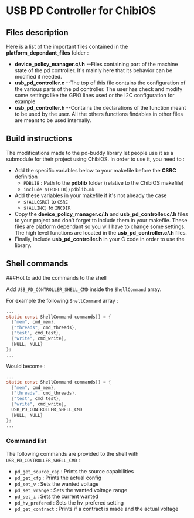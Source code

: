 USB PD Controller for ChibiOS
=============================

Files description
-----------------
Here is a list of the important files contained in the **platform_dependant_files** folder :

- **device_policy_manager.c/.h** --Files containing part of the machine state of the pd controller. It's mainly here that its behavior can be modified if needed.
- **usb_pd_controller.c** --The top of this file contains the configuration of the various parts of the pd controller. The user has check and modify some settings like the GPIO lines used or the I2C configuration for example
- **usb_pd_controller.h** --Contains the declarations of the function meant to be used by the user. All the others functions findables in other files are meant to be used internally.


Build instructions
------------------
The modifications made to the pd-buddy library let people use it as a submodule for their project using ChibiOS.
In order to use it, you need to :

- Add the specific variables below to your makefile before the **CSRC** definition
  - ``PDBLIB`` : Path to the **pdblib** folder (relative to the ChibiOS makefile)
  - ``include $(PDBLIB)/pdblib.mk``
- Add these variables in your makefile if it's not already the case
	-	``$(ALLCSRC)`` 	to 	``CSRC``
	-	``$(ALLINC)`` 	to 	``INCDIR``
- Copy the **device_policy_manager.c/.h** and **usb_pd_controller.c/.h** files to your project and don't forget to include them in your makefile. These files are platform dependant so you will have to change some settings. The high level functions are located in the **usb_pd_controller.c/.h** files.
- Finally, include **usb_pd_controller.h** in your C code in order to use the library.

Shell commands
--------------

###Hot to add the commands to the shell

Add ``USB_PD_CONTROLLER_SHELL_CMD`` inside the ``ShellCommand`` array.

For example the following ``ShellCommand`` array : 

```c
...
static const ShellCommand commands[] = {
  {"mem", cmd_mem},
  {"threads", cmd_threads},
  {"test", cmd_test},
  {"write", cmd_write},
  {NULL, NULL}
};
...
```
Would become :

```c
...
static const ShellCommand commands[] = {
  {"mem", cmd_mem},
  {"threads", cmd_threads},
  {"test", cmd_test},
  {"write", cmd_write},
  USB_PD_CONTROLLER_SHELL_CMD
  {NULL, NULL}
};
...
```
### Command list
The following commands are provided to the shell with ``USB_PD_CONTROLLER_SHELL_CMD`` :

- ``pd_get_source_cap`` : Prints the source capabilities
- ``pd_get_cfg`` : Prints the actual config
- ``pd_set_v`` : Sets the wanted voltage
- ``pd_set_vrange`` : Sets the wanted voltage range
- ``pd_set_i`` : Sets the current wanted
- ``pd_hv_prefered`` : Sets the hv_prefered setting
- ``pd_get_contract`` : Prints if a contract is made and the actual voltage